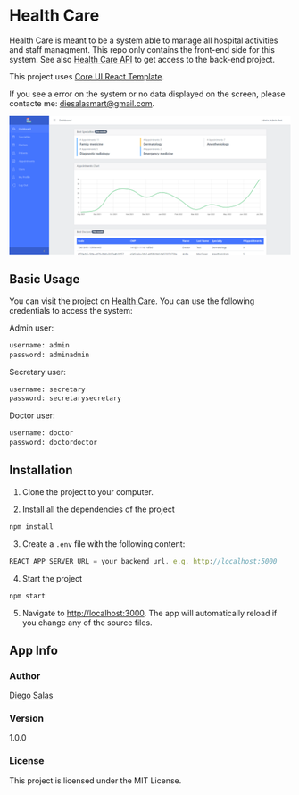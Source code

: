 # Health Care

Health Care is meant to be a system able to manage all hospital activities and staff managment. This repo only contains the front-end side for this system. See also [Health Care API](https://github.com/diegosalasmartinez/health_care_api) to get access to the back-end project.

This project uses [Core UI React Template](https://github.com/coreui/coreui-free-react-admin-template).

If you see a error on the system or no data displayed on the screen, please contacte me: diesalasmart@gmail.com.

![App thumbnail](./doc/thumb.png)

## Basic Usage

You can visit the project on [Health Care](https://diegosalas-healthcare.web.app). You can use the following credentials to access the system: 

Admin user:

```bash
username: admin
password: adminadmin
```

Secretary user:

```bash
username: secretary
password: secretarysecretary
```

Doctor user:

```bash
username: doctor
password: doctordoctor
```

## Installation

1. Clone the project to your computer.

2. Install all the dependencies of the project

``` bash
npm install
```

3. Create a `.env` file with the following content:

```javascript
REACT_APP_SERVER_URL = your backend url. e.g. http://localhost:5000
```

4. Start the project

``` bash
npm start
```

5. Navigate to [http://localhost:3000](http://localhost:3000). The app will automatically reload if you change any of the source files.

## App Info

### Author

[Diego Salas](https://www.linkedin.com/in/diego-alejandro-salas-martinez/)

### Version

1.0.0

### License

This project is licensed under the MIT License.
